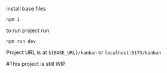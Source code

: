 install base files
```
npm i
```

to run project run
```
npm run dev
```

Project URL is at  `${BASE_URL}/kanban` or `localhost:5173/kanban`

#This project is still WIP
